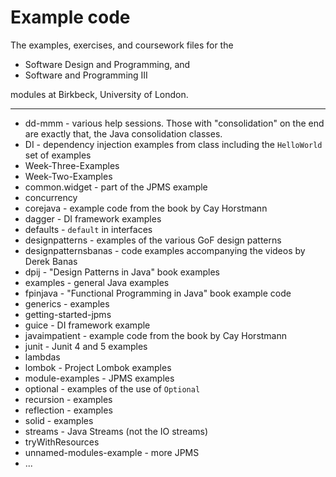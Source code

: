 # Example code
The examples, exercises, and coursework files for the 

- Software Design and Programming, and 
- Software and Programming III 

modules at Birkbeck, University of London.

------

+ dd-mmm - various help sessions. Those with "consolidation" on the end are exactly that, the Java consolidation classes.
+ DI - dependency injection examples from class including the `HelloWorld` set of examples
+ Week-Three-Examples
+ Week-Two-Examples
+ common.widget - part of the JPMS example
+ concurrency
+ corejava - example code from the book by Cay Horstmann
+ dagger - DI framework examples
+ defaults - `default` in interfaces
+ designpatterns - examples of the various GoF design patterns
+ designpatternsbanas - code examples accompanying the videos by Derek Banas
+ dpij - "Design Patterns in Java" book examples
+ examples - general Java examples
+ fpinjava - "Functional Programming in Java" book example code
+ generics - examples
+ getting-started-jpms
+ guice - DI framework example
+ javaimpatient - example code from the book by Cay Horstmann
+ junit - Junit 4 and 5 examples
+ lambdas
+ lombok - Project Lombok examples
+ module-examples - JPMS examples
+ optional - examples of the use of `Optional`
+ recursion - examples
+ reflection - examples
+ solid - examples
+ streams - Java Streams (not the IO streams)
+ tryWithResources 
+ unnamed-modules-example - more JPMS
+ ...
